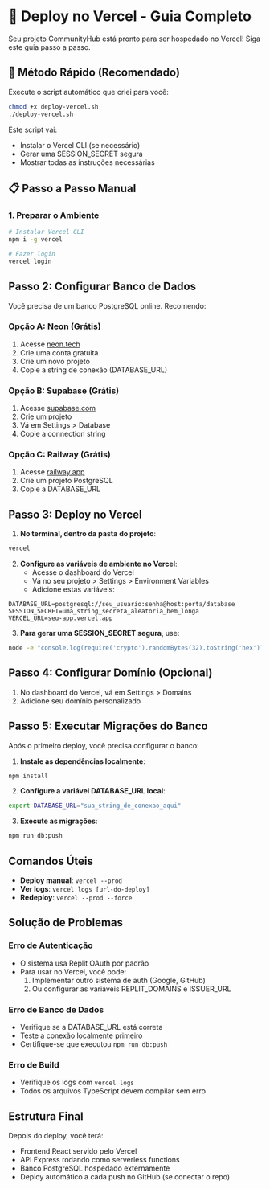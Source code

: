 # 🚀 Deploy no Vercel - Guia Completo

Seu projeto CommunityHub está pronto para ser hospedado no Vercel! Siga este guia passo a passo.

## 🎯 Método Rápido (Recomendado)

Execute o script automático que criei para você:

```bash
chmod +x deploy-vercel.sh
./deploy-vercel.sh
```

Este script vai:
- Instalar o Vercel CLI (se necessário)
- Gerar uma SESSION_SECRET segura
- Mostrar todas as instruções necessárias

## 📋 Passo a Passo Manual

### 1. Preparar o Ambiente

```bash
# Instalar Vercel CLI
npm i -g vercel

# Fazer login
vercel login
```

## Passo 2: Configurar Banco de Dados

Você precisa de um banco PostgreSQL online. Recomendo:

### Opção A: Neon (Grátis)
1. Acesse [neon.tech](https://neon.tech)
2. Crie uma conta gratuita
3. Crie um novo projeto
4. Copie a string de conexão (DATABASE_URL)

### Opção B: Supabase (Grátis)
1. Acesse [supabase.com](https://supabase.com)
2. Crie um projeto
3. Vá em Settings > Database
4. Copie a connection string

### Opção C: Railway (Grátis)
1. Acesse [railway.app](https://railway.app)
2. Crie um projeto PostgreSQL
3. Copie a DATABASE_URL

## Passo 3: Deploy no Vercel

1. **No terminal, dentro da pasta do projeto**:
```bash
vercel
```

2. **Configure as variáveis de ambiente no Vercel**:
   - Acesse o dashboard do Vercel
   - Vá no seu projeto > Settings > Environment Variables
   - Adicione estas variáveis:

```
DATABASE_URL=postgresql://seu_usuario:senha@host:porta/database
SESSION_SECRET=uma_string_secreta_aleatoria_bem_longa
VERCEL_URL=seu-app.vercel.app
```

3. **Para gerar uma SESSION_SECRET segura**, use:
```bash
node -e "console.log(require('crypto').randomBytes(32).toString('hex'))"
```

## Passo 4: Configurar Domínio (Opcional)

1. No dashboard do Vercel, vá em Settings > Domains
2. Adicione seu domínio personalizado

## Passo 5: Executar Migrações do Banco

Após o primeiro deploy, você precisa configurar o banco:

1. **Instale as dependências localmente**:
```bash
npm install
```

2. **Configure a variável DATABASE_URL local**:
```bash
export DATABASE_URL="sua_string_de_conexao_aqui"
```

3. **Execute as migrações**:
```bash
npm run db:push
```

## Comandos Úteis

- **Deploy manual**: `vercel --prod`
- **Ver logs**: `vercel logs [url-do-deploy]`
- **Redeploy**: `vercel --prod --force`

## Solução de Problemas

### Erro de Autenticação
- O sistema usa Replit OAuth por padrão
- Para usar no Vercel, você pode:
  1. Implementar outro sistema de auth (Google, GitHub)
  2. Ou configurar as variáveis REPLIT_DOMAINS e ISSUER_URL

### Erro de Banco de Dados
- Verifique se a DATABASE_URL está correta
- Teste a conexão localmente primeiro
- Certifique-se que executou `npm run db:push`

### Erro de Build
- Verifique os logs com `vercel logs`
- Todos os arquivos TypeScript devem compilar sem erro

## Estrutura Final

Depois do deploy, você terá:
- Frontend React servido pelo Vercel
- API Express rodando como serverless functions
- Banco PostgreSQL hospedado externamente
- Deploy automático a cada push no GitHub (se conectar o repo)